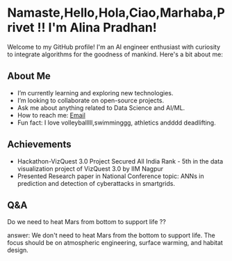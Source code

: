 # Namaste,Hello,Hola,Ciao,Marhaba,Privet !! I'm Alina Pradhan! 

Welcome to my GitHub profile! I'm an AI engineer enthusiast with curiosity to integrate algorithms for the goodness of mankind. Here's a bit about me:

##  About Me

-  I’m currently learning and exploring new technologies.
-  I’m looking to collaborate on open-source projects.
-  Ask me about anything related to Data Science and AI/ML.
-  How to reach me: [Email](mailto:alinapradhan15021707@gmail.com)
-  Fun fact: I love volleyballlll,swimminggg, athletics andddd deadlifting.


##  Achievements

- Hackathon-VizQuest 3.0 Project
Secured All India Rank - 5th in the data
visualization project of VizQuest 3.0 by IIM Nagpur
- Presented Research paper in National Conference
  topic: ANNs in prediction and detection of cyberattacks in smartgrids.


##  Q&A

Do we need to heat Mars from bottom to support life ?? 

answer:
We don't need to heat Mars from the bottom to support life. The focus should be on atmospheric engineering, surface warming, and habitat design.
